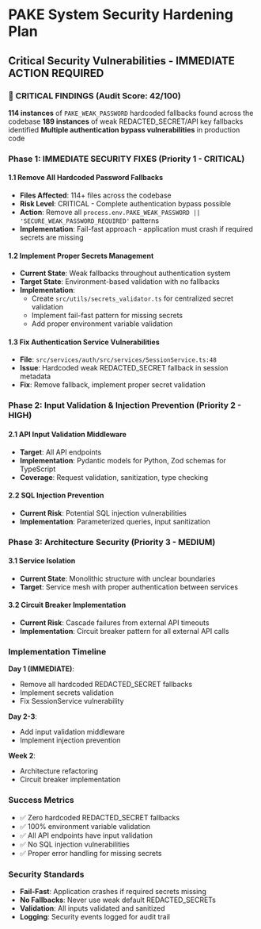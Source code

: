 # PAKE System Security Hardening Plan
## Critical Security Vulnerabilities - IMMEDIATE ACTION REQUIRED

### 🚨 CRITICAL FINDINGS (Audit Score: 42/100)

**114 instances** of `PAKE_WEAK_PASSWORD` hardcoded fallbacks found across the codebase
**189 instances** of weak REDACTED_SECRET/API key fallbacks identified
**Multiple authentication bypass vulnerabilities** in production code

### Phase 1: IMMEDIATE SECURITY FIXES (Priority 1 - CRITICAL)

#### 1.1 Remove All Hardcoded Password Fallbacks
- **Files Affected**: 114+ files across the codebase
- **Risk Level**: CRITICAL - Complete authentication bypass possible
- **Action**: Remove all `process.env.PAKE_WEAK_PASSWORD || 'SECURE_WEAK_PASSWORD_REQUIRED'` patterns
- **Implementation**: Fail-fast approach - application must crash if required secrets are missing

#### 1.2 Implement Proper Secrets Management
- **Current State**: Weak fallbacks throughout authentication system
- **Target State**: Environment-based validation with no fallbacks
- **Implementation**: 
  - Create `src/utils/secrets_validator.ts` for centralized secret validation
  - Implement fail-fast pattern for missing secrets
  - Add proper environment variable validation

#### 1.3 Fix Authentication Service Vulnerabilities
- **File**: `src/services/auth/src/services/SessionService.ts:48`
- **Issue**: Hardcoded weak REDACTED_SECRET fallback in session metadata
- **Fix**: Remove fallback, implement proper secret validation

### Phase 2: Input Validation & Injection Prevention (Priority 2 - HIGH)

#### 2.1 API Input Validation Middleware
- **Target**: All API endpoints
- **Implementation**: Pydantic models for Python, Zod schemas for TypeScript
- **Coverage**: Request validation, sanitization, type checking

#### 2.2 SQL Injection Prevention
- **Current Risk**: Potential SQL injection vulnerabilities
- **Implementation**: Parameterized queries, input sanitization

### Phase 3: Architecture Security (Priority 3 - MEDIUM)

#### 3.1 Service Isolation
- **Current State**: Monolithic structure with unclear boundaries
- **Target**: Service mesh with proper authentication between services

#### 3.2 Circuit Breaker Implementation
- **Current Risk**: Cascade failures from external API timeouts
- **Implementation**: Circuit breaker pattern for all external API calls

### Implementation Timeline

**Day 1 (IMMEDIATE)**: 
- Remove all hardcoded REDACTED_SECRET fallbacks
- Implement secrets validation
- Fix SessionService vulnerability

**Day 2-3**: 
- Add input validation middleware
- Implement injection prevention

**Week 2**: 
- Architecture refactoring
- Circuit breaker implementation

### Success Metrics
- ✅ Zero hardcoded REDACTED_SECRET fallbacks
- ✅ 100% environment variable validation
- ✅ All API endpoints have input validation
- ✅ No SQL injection vulnerabilities
- ✅ Proper error handling for missing secrets

### Security Standards
- **Fail-Fast**: Application crashes if required secrets missing
- **No Fallbacks**: Never use weak default REDACTED_SECRETs
- **Validation**: All inputs validated and sanitized
- **Logging**: Security events logged for audit trail
